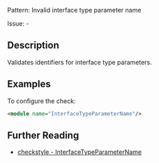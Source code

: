 Pattern: Invalid interface type parameter name

Issue: -

## Description

Validates identifiers for interface type parameters. 

## Examples

To configure the check: 


```xml
<module name="InterfaceTypeParameterName"/>
```

## Further Reading

* [checkstyle - InterfaceTypeParameterName](https://checkstyle.sourceforge.io/checks/naming/interfacetypeparametername.html#InterfaceTypeParameterName)
